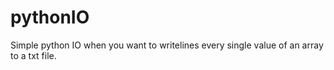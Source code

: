 pythonIO
========

Simple python IO when you want to writelines every single value of an array to a txt file.